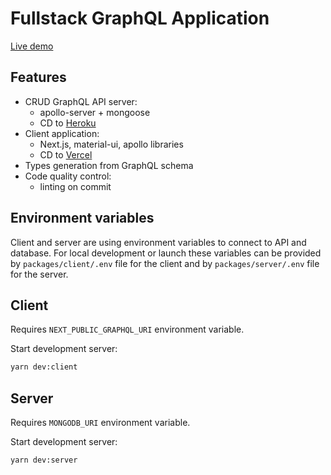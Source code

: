 # Fullstack GraphQL Application

[Live demo](https://graphql-demo.dqntio.now.sh/)

## Features

- CRUD GraphQL API server:
  - apollo-server + mongoose
  - CD to [Heroku](https://heroku.com)
- Client application:
  - Next.js, material-ui, apollo libraries
  - CD to [Vercel](https://vercel.com/)
- Types generation from GraphQL schema
- Code quality control:
  - linting on commit

## Environment variables

Client and server are using environment variables to connect to API and database.
For local development or launch these variables can be provided by `packages/client/.env` file for the client and by `packages/server/.env` file for the server.

## Client

Requires `NEXT_PUBLIC_GRAPHQL_URI` environment variable.

Start development server:
```sh
yarn dev:client
```

## Server

Requires `MONGODB_URI` environment variable.

Start development server:
```sh
yarn dev:server
```
